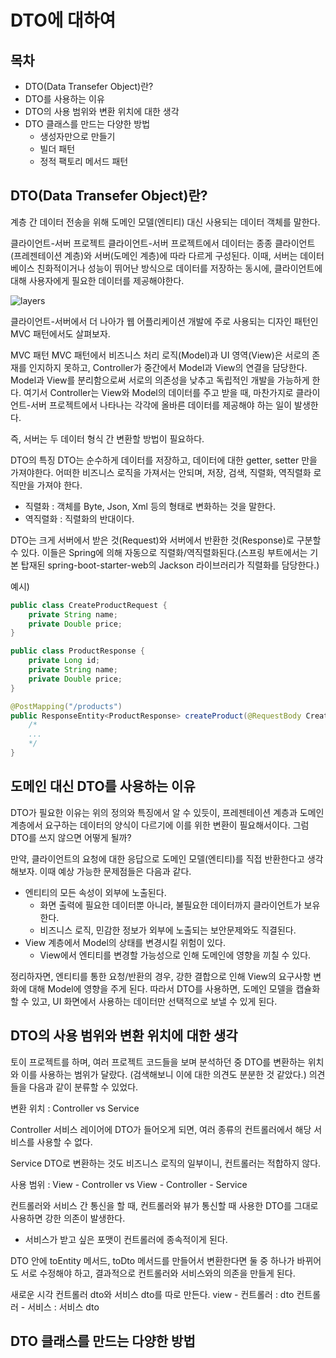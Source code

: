 # DTO에 대하여

## 목차

- DTO(Data Transefer Object)란?
- DTO를 사용하는 이유
- DTO의 사용 범위와 변환 위치에 대한 생각
- DTO 클래스를 만드는 다양한 방법
  - 생성자만으로 만들기
  - 빌더 패턴
  - 정적 팩토리 메서드 패턴

## DTO(Data Transefer Object)란?

계층 간 데이터 전송을 위해 도메인 모델(엔티티) 대신 사용되는 데이터 객체를 말한다.

클라이언트-서버 프로젝트
클라이언트-서버 프로젝트에서 데이터는 종종 클라이언트(프레젠테이션 계층)와 서버(도메인 계층)에 따라 다르게 구성된다. 이때, 서버는 데이터베이스 친화적이거나 성능이 뛰어난 방식으로 데이터를 저장하는 동시에, 클라이언트에 대해 사용자에게 필요한 데이터를 제공해야한다.

![layers](./image/layers.png)

클라이언트-서버에서 더 나아가 웹 어플리케이션 개발에 주로 사용되는 디자인 패턴인 MVC 패턴에서도 살펴보자.

MVC 패턴
MVC 패턴에서 비즈니스 처리 로직(Model)과 UI 영역(View)은 서로의 존재를 인지하지 못하고, Controller가 중간에서 Model과 View의 연결을 담당한다. Model과 View를 분리함으로써 서로의 의존성을 낮추고 독립적인 개발을 가능하게 한다. 여기서 Controller는 View와 Model의 데이터를 주고 받을 때, 마찬가지로 클라이언트-서버 프로젝트에서 나타나는 각각에 올바른 데이터를 제공해야 하는 일이 발생한다.

즉, 서버는 두 데이터 형식 간 변환할 방법이 필요하다.

DTO의 특징
DTO는 순수하게 데이터를 저장하고, 데이터에 대한 getter, setter 만을 가져야한다.
어떠한 비즈니스 로직을 가져서는 안되며, 저장, 검색, 직렬화, 역직렬화 로직만을 가져야 한다.

- 직렬화 : 객체를 Byte, Json, Xml 등의 형태로 변화하는 것을 말한다.
- 역직렬화 : 직렬화의 반대이다.

DTO는 크게 서버에서 받은 것(Request)와 서버에서 반환한 것(Response)로 구분할 수 있다.
이들은 Spring에 의해 자동으로 직렬화/역직렬화된다.(스프링 부트에서는 기본 탑재된 spring-boot-starter-web의 Jackson 라이브러리가 직렬화를 담당한다.)

예시)

```Java
public class CreateProductRequest {
    private String name;
    private Double price;
}

public class ProductResponse {
    private Long id;
    private String name;
    private Double price;
}

@PostMapping("/products")
public ResponseEntity<ProductResponse> createProduct(@RequestBody CreateProductRequest request) {
    /*
    ...
    */
}

```

## 도메인 대신 DTO를 사용하는 이유

DTO가 필요한 이유는 위의 정의와 특징에서 알 수 있듯이, 프레젠테이션 계층과 도메인 계층에서 요구하는 데이터의 양식이 다르기에 이를 위한 변환이 필요해서이다. 그럼 DTO를 쓰지 않으면 어떻게 될까?

만약, 클라이언트의 요청에 대한 응답으로 도메인 모델(엔티티)를 직접 반환한다고 생각해보자.
이때 예상 가능한 문제점들은 다음과 같다.

- 엔티티의 모든 속성이 외부에 노출된다.
  - 화면 출력에 필요한 데이터뿐 아니라, 불필요한 데이터까지 클라이언트가 보유한다.
  - 비즈니스 로직, 민감한 정보가 외부에 노출되는 보안문제와도 직결된다.
- View 계층에서 Model의 상태를 변경시킬 위험이 있다.
  - View에서 엔티티를 변경할 가능성으로 인해 도메인에 영향을 끼칠 수 있다.

정리하자면, 엔티티를 통한 요청/반환의 경우, 강한 결합으로 인해 View의 요구사항 변화에 대해 Model에 영향을 주게 된다. 따라서 DTO를 사용하면, 도메인 모델을 캡슐화할 수 있고, UI 화면에서 사용하는 데이터만 선택적으로 보낼 수 있게 된다.

## DTO의 사용 범위와 변환 위치에 대한 생각

토이 프로젝트를 하며, 여러 프로젝트 코드들을 보며 분석하던 중 DTO를 변환하는 위치와 이를 사용하는 범위가 달랐다. (검색해보니 이에 대한 의견도 분분한 것 같았다.) 의견들을 다음과 같이 분류할 수 있었다.

변환 위치 : Controller vs Service

Controller
서비스 레이어에 DTO가 들어오게 되면, 여러 종류의 컨트롤러에서 해당 서비스를 사용할 수 없다.

Service
DTO로 변환하는 것도 비즈니스 로직의 일부이니, 컨트롤러는 적합하지 않다.

사용 범위 : View - Controller vs View - Controller - Service

컨트롤러와 서비스 간 통신을 할 때, 컨트롤러와 뷰가 통신할 때 사용한 DTO를 그대로 사용하면 강한 의존이 발생한다.

- 서비스가 받고 싶은 포맷이 컨트롤러에 종속적이게 된다.

DTO 안에 toEntity 메서드, toDto 메서드를 만들어서 변환한다면 둘 중 하나가 바뀌어도 서로 수정해야 하고, 결과적으로 컨트롤러와 서비스와의 의존을 만들게 된다.

새로운 시각
컨트롤러 dto와 서비스 dto를 따로 만든다.
view - 컨트롤러 : dto
컨트롤러 - 서비스 : 서비스 dto

## DTO 클래스를 만드는 다양한 방법
